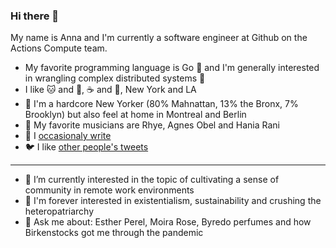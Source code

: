 ### Hi there 👋


My name is Anna and I'm currently a software engineer at Github on the Actions Compute team.

- My favorite programming language is Go 🐨 and I'm generally interested in wrangling complex distributed systems 🧫
- I like 🐱 and 🐶, ☕ and 🍵, New York and LA 
- 🗽 I'm a hardcore New Yorker (80% Mahnattan, 13% the Bronx, 7% Brooklyn) but also feel at home in Montreal and Berlin
- 🎼 My favorite musicians are Rhye, Agnes Obel and Hania Rani
- 📜 I [occasionaly write](https://nnrsntl.medium.com/)
- 🐦 I like [other people's tweets](https://twitter.com/nnrsntl)
______
- 🔭 I’m currently interested in the topic of cultivating a sense of community in remote work environments
- 🌊 I'm forever interested in existentialism, sustainability and crushing the heteropatriarchy 
- 💬 Ask me about: Esther Perel, Moira Rose, Byredo perfumes and how Birkenstocks got me through the pandemic

